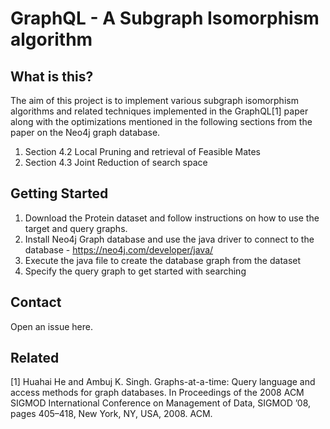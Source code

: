 # GraphQL - A Subgraph Isomorphism algorithm

## What is this?

The aim of this project is to implement various subgraph isomorphism algorithms
and related techniques implemented in the GraphQL[1] paper along with the optimizations
mentioned in the following sections from the paper on the Neo4j graph database.

1. Section 4.2 Local Pruning and retrieval of Feasible Mates
2. Section 4.3 Joint Reduction of search space

## Getting Started

1. Download the Protein dataset and follow instructions on how to use the target and query graphs.
2. Install Neo4j Graph database and use the java driver to connect to the database - https://neo4j.com/developer/java/
3. Execute the java file to create the database graph from the dataset
4. Specify the query graph to get started with searching

## Contact
Open an issue here.

## Related
[1] Huahai He and Ambuj K. Singh. Graphs-at-a-time: Query language and access methods
for graph databases. In Proceedings of the 2008 ACM SIGMOD International
Conference on Management of Data, SIGMOD ’08, pages 405–418, New York, NY,
USA, 2008. ACM.

